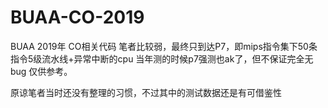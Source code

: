 # BUAA-CO-2019
BUAA 2019年 CO相关代码
笔者比较弱，最终只到达P7，即mips指令集下50条指令5级流水线+异常中断的cpu 
当年测的时候p7强测也ak了，但不保证完全无bug
仅供参考。

原谅笔者当时还没有整理的习惯，不过其中的测试数据还是有可借鉴性
